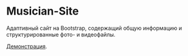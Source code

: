 # Musician-Site

Адаптивный сайт на Bootstrap, содержащий общую информацию и структурированные фото- и видеофайлы.

[Демонстрация](https://espoira.github.io/Musician-Site/).
